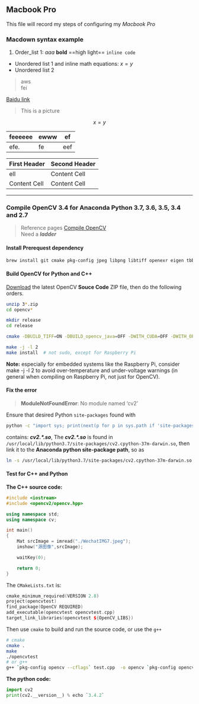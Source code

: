 ## Macbook Pro
This file will record my steps of configuring my *Macbook Pro*

### Macdown syntax example
1. Order_list 1: *aaa* **bold**  ==high light== `inline code` <!--this is comment line!-->

* Unordered list 1 and inline math equations: $x = y$
* Unordered list 2

> aws  
> fei

[Baidu link](www.baidu.com)

> This is a picture
<!--![pic1](/Users/jarvis/Research/picture/WechatIMG7.jpeg)-->

$$x = y$$

<!--This is a table-->
|feeeeee  | ewww |ef|
|---------|-------|----|
efe.   |fe|eef|


First Header  | Second Header
------------- | -------------
ell  | Content Cell
Content Cell  | Content Cell

---
### Compile OpenCV 3.4 for Anaconda Python 3.7, 3.6, 3.5, 3.4 and 2.7 
> Reference pages [Compile OpenCV](https://www.scivision.co/anaconda-python-opencv3/)  
> Need a ***ladder***

#### Install Prerequest dependency
```bash
brew install git cmake pkg-config jpeg libpng libtiff openexr eigen tbb
```
#### Build OpenCV for Python and C++
[Download](https://github.com/opencv/opencv/releases) the latest OpenCV **Souce Code** ZIP file, then do the following orders.

```bash
unzip 3*.zip
cd opencv*

mkdir release
cd release

cmake -DBUILD_TIFF=ON -DBUILD_opencv_java=OFF -DWITH_CUDA=OFF -DWITH_OPENGL=ON -DWITH_OPENCL=ON -DWITH_IPP=ON -DWITH_TBB=ON -DWITH_EIGEN=ON -DWITH_V4L=ON -DWITH_VTK=OFF -DBUILD_TESTS=OFF -DBUILD_PERF_TESTS=OFF -DCMAKE_BUILD_TYPE=RELEASE ..

make -j -l 2
make install  # not sudo, except for Raspberry Pi

```

**Note:** especially for embedded systems like the Raspberry Pi, consider make -j -l 2 to avoid over-temperature and under-voltage warnings (in general when compiling on Raspberry Pi, not just for OpenCV).

#### Fix the error
> **ModuleNotFoundError**: No module named ‘cv2’  

Ensure that desired Python `site-packages` found with

```bash
python -c "import sys; print(next(p for p in sys.path if 'site-packages' in p))"
```

contains: ***cv2.\*.so***, 
The ***cv2.\*.so*** is found in `/usr/local/lib/python3.7/site-packages/cv2.cpython-37m-darwin.so`, then link it to the **Anaconda python site-package path**, so as

```bash
ln -s /usr/local/lib/python3.7/site-packages/cv2.cpython-37m-darwin.so /Users/jarvis/anaconda3/lib/python3.6/site-packages/cv2.so
```

#### Test for C++ and Python
**The C++ source code:**

```c++
#include <iostream>
#include <opencv2/opencv.hpp>

using namespace std;
using namespace cv;

int main()
{
    Mat srcImage = imread("./WechatIMG7.jpeg");
    imshow("源图像",srcImage);

    waitKey(0);

    return 0;
}
```

The `CMakeLists.txt` is:

```c++
cmake_minimum_required(VERSION 2.8)
project(opencvtest)
find_package(OpenCV REQUIRED)
add_executable(opencvtest opencvtest.cpp)
target_link_libraries(opencvtest ${OpenCV_LIBS})
```

Then use `cmake` to build and run the source code, or use the `g++`

```bash
# cmake
cmake .
make
./opencvtest
# or g++
g++ `pkg-config opencv --cflags` test.cpp  -o opencv `pkg-config opencv --libs`
```

**The python code:**

```python
import cv2
print(cv2.__version__) % echo `3.4.2`
```